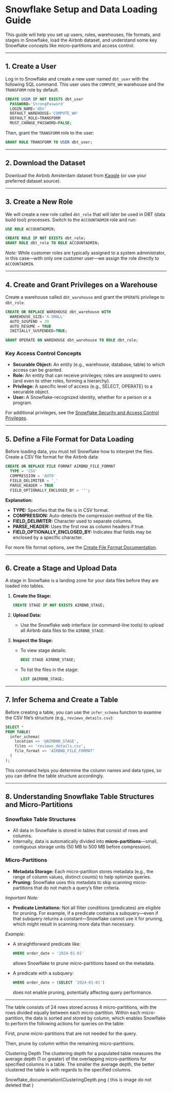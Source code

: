 # Snowflake Setup and Data Loading Guide

This guide will help you set up users, roles, warehouses, file formats, and stages in Snowflake, load the Airbnb dataset, and understand some key Snowflake concepts like micro-partitions and access control.

---

## 1. Create a User

Log in to Snowflake and create a new user named `dbt_user` with the following SQL command. This user uses the `COMPUTE_WH` warehouse and the `TRANSFORM` role by default.

```sql
CREATE USER IF NOT EXISTS dbt_user
  PASSWORD='StrongPasword'
  LOGIN_NAME='dbt'
  DEFAULT_WAREHOUSE='COMPUTE_WH'
  DEFAULT_ROLE=TRANSFORM
  MUST_CHANGE_PASSWORD=FALSE;
```

Then, grant the `TRANSFORM` role to the user:

```sql
GRANT ROLE TRANSFORM TO USER dbt_user;
```

---

## 2. Download the Dataset

Download the Airbnb Amsterdam dataset from [Kaggle](https://www.kaggle.com/datasets/erikbruin/airbnb-amsterdam) (or use your preferred dataset source).

---

## 3. Create a New Role

We will create a new role called `dbt_role` that will later be used in DBT (data build tool) processes. Switch to the `ACCOUNTADMIN` role and run:

```sql
USE ROLE ACCOUNTADMIN;

CREATE ROLE IF NOT EXISTS dbt_role;
GRANT ROLE dbt_role TO ROLE ACCOUNTADMIN;
```

*Note:* While customer roles are typically assigned to a system administrator, in this case—with only one customer user—we assign the role directly to `ACCOUNTADMIN`.

---

## 4. Create and Grant Privileges on a Warehouse

Create a warehouse called `dbt_warehouse` and grant the `OPERATE` privilege to `dbt_role`.

```sql
CREATE OR REPLACE WAREHOUSE dbt_warehouse WITH
  WAREHOUSE_SIZE='X-SMALL'
  AUTO_SUSPEND = 30
  AUTO_RESUME = TRUE
  INITIALLY_SUSPENDED=TRUE;

GRANT OPERATE ON WAREHOUSE dbt_warehouse TO ROLE dbt_role;
```

### Key Access Control Concepts

- **Securable Object:** An entity (e.g., warehouse, database, table) to which access can be granted.
- **Role:** An entity that can receive privileges; roles are assigned to users (and even to other roles, forming a hierarchy).
- **Privilege:** A specific level of access (e.g., SELECT, OPERATE) to a securable object.
- **User:** A Snowflake-recognized identity, whether for a person or a program.

For additional privileges, see the [Snowflake Security and Access Control Privileges](https://docs.snowflake.com/en/user-guide/security-access-control-privileges).

---

## 5. Define a File Format for Data Loading

Before loading data, you must tell Snowflake how to interpret the files. Create a CSV file format for the Airbnb data:

```sql
CREATE OR REPLACE FILE FORMAT AIRBND_FILE_FORMAT
  TYPE = 'CSV'
  COMPRESSION = 'AUTO'
  FIELD_DELIMITER = ','
  PARSE_HEADER = TRUE
  FIELD_OPTIONALLY_ENCLOSED_BY = '"';
```

**Explanation:**
- **TYPE:** Specifies that the file is in CSV format.
- **COMPRESSION:** Auto-detects the compression method of the file.
- **FIELD_DELIMITER:** Character used to separate columns.
- **PARSE_HEADER:** Uses the first row as column headers if true.
- **FIELD_OPTIONALLY_ENCLOSED_BY:** Indicates that fields may be enclosed by a specific character.

For more file format options, see the [Create File Format Documentation](https://docs.snowflake.com/en/sql-reference/sql/create-file-format).

---

## 6. Create a Stage and Upload Data

A stage in Snowflake is a landing zone for your data files before they are loaded into tables.

1. **Create the Stage:**

   ```sql
   CREATE STAGE IF NOT EXISTS AIRBNB_STAGE;
   ```

2. **Upload Data:**
   - Use the Snowflake web interface (or command-line tools) to upload all Airbnb data files to the `AIRBNB_STAGE`.

3. **Inspect the Stage:**
   - To view stage details:
   
     ```sql
     DESC STAGE AIRBNB_STAGE;
     ```
     
   - To list the files in the stage:
   
     ```sql
     LIST @AIRBNB_STAGE;
     ```

---

## 7. Infer Schema and Create a Table

Before creating a table, you can use the `infer_schema` function to examine the CSV file’s structure (e.g., `reviews_details.csv`):

```sql
SELECT *
FROM TABLE(
  infer_schema(
    location => '@AIRBNB_STAGE',
    files => 'reviews_details.csv',
    file_format => 'AIRBND_FILE_FORMAT'
  )
);
```

This command helps you determine the column names and data types, so you can define the table structure accordingly.

---

## 8. Understanding Snowflake Table Structures and Micro-Partitions

### Snowflake Table Structures
- All data in Snowflake is stored in tables that consist of rows and columns.
- Internally, data is automatically divided into **micro-partitions**—small, contiguous storage units (50 MB to 500 MB before compression).

### Micro-Partitions
- **Metadata Storage:** Each micro-partition stores metadata (e.g., the range of column values, distinct counts) to help optimize queries.
- **Pruning:** Snowflake uses this metadata to skip scanning micro-partitions that do not match a query’s filter criteria.

*Important Note:*
- **Predicate Limitations:** Not all filter conditions (predicates) are eligible for pruning. For example, if a predicate contains a subquery—even if that subquery returns a constant—Snowflake cannot use it for pruning, which might result in scanning more data than necessary.

*Example:*
- A straightforward predicate like:
  
  ```sql
  WHERE order_date > '2024-01-01'
  ```
  
  allows Snowflake to prune micro-partitions based on the metadata.
  
- A predicate with a subquery:
  
  ```sql
  WHERE order_date > (SELECT '2024-01-01')
  ```
  
  does not enable pruning, potentially affecting query performance.

---

The table consists of 24 rows stored across 4 micro-partitions, with the rows divided equally between each micro-partition. Within each micro-partition, the data is sorted and stored by column, which enables Snowflake to perform the following actions for queries on the table:

First, prune micro-partitions that are not needed for the query.

Then, prune by column within the remaining micro-partitions.

Clustering Depth
The clustering depth for a populated table measures the average depth (1 or greater) of the overlapping micro-partitions for specified columns in a table. The smaller the average depth, the better clustered the table is with regards to the specified columns.

Snowflake_documentation\ClusteringDepth.png  ( this is image do not deleted  that )